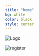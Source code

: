 ```yaml
---
title: "home"
bg: white
color: black
style: center
---
```


  ![Logo](https://github.com/WCSD6/TheGeeleyBlendedLearningSummit/blob/gh-pages/img/BlendedLearningSummit-02.png?raw=true)

  ![register](https://github.com/WCSD6/TheGeeleyBlendedLearningSummit/blob/gh-pages/img/Register.png?raw=true)

